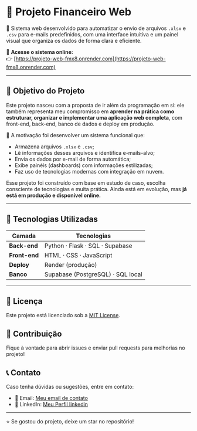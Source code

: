 # 💼 Projeto Financeiro Web

🚀 Sistema web desenvolvido para automatizar o envio de arquivos `.xlsx` e `.csv` para e-mails predefinidos, com uma interface intuitiva e um painel visual que organiza os dados de forma clara e eficiente.

🔗 **Acesse o sistema online:**  
👉 [https://projeto-web-fmx8.onrender.com](https://projeto-web-fmx8.onrender.com)

---

## 🎯 Objetivo do Projeto

Este projeto nasceu com a proposta de ir além da programação em si: ele também representa meu compromisso em **aprender na prática como estruturar, organizar e implementar uma aplicação web completa**, com front-end, back-end, banco de dados e deploy em produção.

🧠 A motivação foi desenvolver um sistema funcional que:
- Armazena arquivos `.xlsx` e `.csv`;
- Lê informações desses arquivos e identifica e-mails-alvo;
- Envia os dados por e-mail de forma automática;
- Exibe painéis (dashboards) com informações estilizadas;
- Faz uso de tecnologias modernas com integração em nuvem.

Esse projeto foi construído com base em estudo de caso, escolha consciente de tecnologias e muita prática. Ainda está em evolução, mas **já está em produção e disponível online.**

---

## 🔧 Tecnologias Utilizadas

| Camada        | Tecnologias                        |
|---------------|------------------------------------|
| **Back-end**  | Python · Flask · SQL · Supabase    |
| **Front-end** | HTML · CSS · JavaScript            |
| **Deploy**    | Render (produção)                  |
| **Banco**     | Supabase (PostgreSQL) · SQL local  |

---




<h2>📄 Licença</h2>
<p>Este projeto está licenciado sob a <a href="LICENSE">MIT License</a>.</p>
    
<h2>🤝 Contribuição</h2>

<p>Fique à vontade para abrir issues e enviar pull requests para melhorias no projeto!</p>
    
<h2>📞 Contato</h2>
<p>Caso tenha dúvidas ou sugestões, entre em contato:</p>
<ul>
    <li>📧 Email: <a href="mailto:santossilvahenrygabriel58@gmail.com">Meu email de contato</a></li>
    <li>🔗 LinkedIn: <a href="www.linkedin.com/in/henry-gabriel-santos-silva-6ba776209">Meu Perfil linkedin</a></li>
</ul>
    
<hr>
    
<p>⭐ Se gostou do projeto, deixe um star no repositório!</p>
